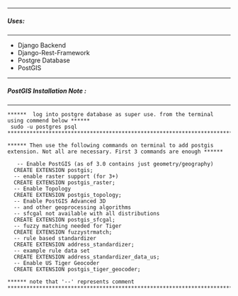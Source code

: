 ---------------------------------------------
##### Uses:
-------------------------------------------------
   * Django Backend
   * Django-Rest-Framework
   * Postgre Database
   * PostGIS
   
   
   
---------------------------------------------
##### PostGIS Installation Note :
-------------------------------------------------

```
******  log into postgre database as super use. from the terminal using commend below ******
 sudo -u postgres psql  
********************************************************************************************
 
****** Then use the following commands on terminal to add postgis extension. Not all are necessary. First 3 commands are enough ******
 
   -- Enable PostGIS (as of 3.0 contains just geometry/geography)
  CREATE EXTENSION postgis;
  -- enable raster support (for 3+)
  CREATE EXTENSION postgis_raster;
  -- Enable Topology
  CREATE EXTENSION postgis_topology;
  -- Enable PostGIS Advanced 3D
  -- and other geoprocessing algorithms
  -- sfcgal not available with all distributions
  CREATE EXTENSION postgis_sfcgal;
  -- fuzzy matching needed for Tiger
  CREATE EXTENSION fuzzystrmatch;
  -- rule based standardizer
  CREATE EXTENSION address_standardizer;
  -- example rule data set
  CREATE EXTENSION address_standardizer_data_us;
  -- Enable US Tiger Geocoder
  CREATE EXTENSION postgis_tiger_geocoder;

****** note that '--' represents comment ***********************************************************************************************************

```

     
